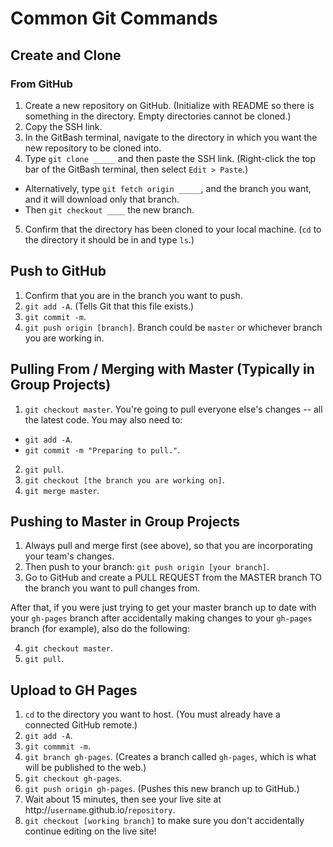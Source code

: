 # Common Git Commands

## Create and Clone

### From GitHub

1. Create a new repository on GitHub. (Initialize with README so there is something in the directory. Empty directories cannot be cloned.)
2. Copy the SSH link.
3. In the GitBash terminal, navigate to the directory in which you want the new repository to be cloned into.
4. Type `git clone _____` and then paste the SSH link. (Right-click the top bar of the GitBash terminal, then select `Edit > Paste`.)
  - Alternatively, type `git fetch origin _____`, and the branch you want, and it will download only that branch.
  - Then `git checkout ____` the new branch.
5. Confirm that the directory has been cloned to your local machine. (`cd` to the directory it should be in and type `ls`.)

## Push to GitHub

1. Confirm that you are in the branch you want to push.
2. `git add -A`. (Tells Git that this file exists.)
3. `git commit -m`.
4. `git push origin [branch]`. Branch could be `master` or whichever branch you are working in.

## Pulling From / Merging with Master (Typically in Group Projects)

1. `git checkout master`. You're going to pull everyone else's changes -- all the latest code. You may also need to:
  - `git add -A`.
  - `git commit -m "Preparing to pull."`.
2. `git pull`.
3. `git checkout [the branch you are working on]`.
4. `git merge master`.

## Pushing to Master in Group Projects

1. Always pull and merge first (see above), so that you are incorporating your team's changes.
2. Then push to your branch: `git push origin [your branch]`.
3. Go to GitHub and create a PULL REQUEST from the MASTER branch TO the branch you want to pull changes from.

After that, if you were just trying to get your master branch up to date with your `gh-pages` branch after accidentally making changes to your `gh-pages` branch (for example), also do the following:

4. `git checkout master`.
5. `git pull`.

## Upload to GH Pages

1. `cd` to the directory you want to host. (You must already have a connected GitHub remote.)
2. `git add -A`.
3. `git commmit -m`.
4. `git branch gh-pages`. (Creates a branch called `gh-pages`, which is what will be published to the web.)
5. `git checkout gh-pages`.
6. `git push origin gh-pages`. (Pushes this new branch up to GitHub.)
7. Wait about 15 minutes, then see your live site at http://`username`.github.io/`repository`.
8. `git checkout [working branch]` to make sure you don't accidentally continue editing on the live site!